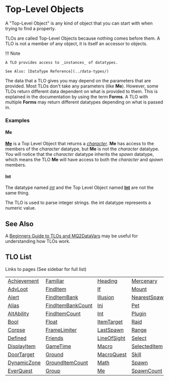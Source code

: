 # Top-Level Objects

A "Top-Level Object" is any kind of object that you can start with when trying to find a property.

TLOs are called Top-Level Objects because nothing comes before them. A TLO is not a member of any object, it is itself an accessor to objects.

!!! Note

    A TLO provides access to _instances_ of datatypes.

    See Also: [DataType Reference](../data-types/)


The data that a TLO gives you may depend on the parameters that are provided. Most TLOs don't take any parameters (like **Me**). However, some TLOs return different data dependent on what is provided to them.
This is explained in the documentation by using the term **Forms**. A TLO with multiple **Forms** may return different datatypes depending on what is passed in.

### Examples

#### Me

**[Me](tlo-me)** is a Top Level Object that returns a [_character_](../data-types/datatype-character). **Me** has access to the members of the _character_ datatype, but **Me** is not the _character_ datatype. You will notice that the _character_ datatype inherits the _spawn_ datatype, which means the TLO **Me** will have access to both the _character_ and _spawn_ members.

#### Int

The datatype named [_int_](../data-types/datatype-int) and the Top Level Object named [**Int**](tlo-int) are not the same thing. 

The TLO is used to parse integer strings. the int datatype represents a numeric value.

## See Also

A [Beginners Guide to TLOs and MQ2DataVars](../../macros/beginners-guide-datatypes) may be useful for understanding how TLOs work.

## TLO List

Links to pages (See sidebar for full list)

| | | | | |
| -- | -- | -- | -- | -- |
| [Achievement](tlo-achievement)  | [Familiar](tlo-familiar)                   | [Heading](tlo-heading)         | [Mercenary](tlo-mercenary)       | [Spell](tlo-spell)   |
| [AdvLoot](tlo-advloot)          | [FindItem](tlo-finditem)                   | [If](tlo-if)                   | [Mount](tlo-mount)               | [Switch](tlo-switch) |
| [Alert](tlo-alert)              | [FindItemBank](tlo-finditembank)           | [Illusion](tlo-illusion)       | [NearestSpawn](tlo-nearestspawn) | [Target](tlo-target) |
| [Alias](tlo-alias)              | [FindItemBankCount](tlo-finditembankcount) | [Ini](tlo-ini)                 | [Pet](tlo-pet)                   | [Task](tlo-task)     |
| [AltAbility](tlo-altability)    | [FindItemCount](tlo-finditemcount)         | [Int](tlo-int)                 | [Plugin](tlo-plugin)             | [Time](tlo-time)     |
| [Bool](tlo-bool)                | [Float](tlo-float)                         | [ItemTarget](tlo-itemtarget)   | [Raid](tlo-raid)                 | [Type](tlo-type)     |
| [Corpse](tlo-corpse)            | [FrameLimiter](tlo-framelimiter)           | [LastSpawn](tlo-lastspawn)     | [Range](tlo-range)               | [Window](tlo-window) |
| [Defined](tlo-defined)          | [Friends](tlo-friends)                     | [LineOfSight](tlo-lineofsight) | [Select](tlo-select)             | [Zone](tlo-zone)     |
| [DisplayItem](tlo-displayitem)  | [GameTime](tlo-gametime)                   | [Macro](tlo-macro)             | [SelectedItem](tlo-selecteditem) |                      |
| [DoorTarget](tlo-doortarget)    | [Ground](tlo-ground)                       | [MacroQuest](tlo-macroquest)   | [Skill](tlo-skill)               |                      |
| [DynamicZone](tlo-dynamiczone)  | [GroundItemCount](tlo-grounditemcount)     | [Math](tlo-math)               | [Spawn](tlo-spawn)               |                      |
| [EverQuest](tlo-everquest)      | [Group](tlo-group)                         | [Me](tlo-me)                   | [SpawnCount](tlo-spawncount)     |                      |
